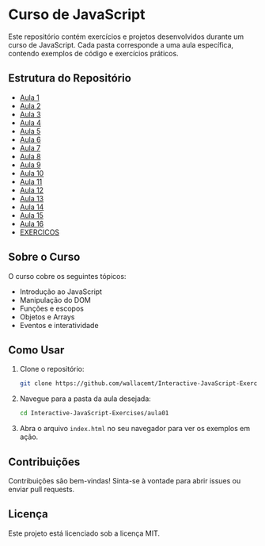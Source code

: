 # Curso de JavaScript

Este repositório contém exercícios e projetos desenvolvidos durante um curso de JavaScript. Cada pasta corresponde a uma aula específica, contendo exemplos de código e exercícios práticos.

## Estrutura do Repositório
- [Aula 1](./.git)
- [Aula 2](./.vscode)
- [Aula 3](./aula04)
- [Aula 4](./aula06)
- [Aula 5](./aula09)
- [Aula 6](./aula10)
- [Aula 7](./aula11)
- [Aula 8](./aula12)
- [Aula 9](./aula12ex)
- [Aula 10](./aula13)
- [Aula 11](./aula14)
- [Aula 12](./aula14ex)
- [Aula 13](./aula15)
- [Aula 14](./aula16)
- [Aula 15](./aula16ex)
- [Aula 16](./aula17)
- [EXERCICOS](./EXERCICIOS)

## Sobre o Curso

O curso cobre os seguintes tópicos:

- Introdução ao JavaScript
- Manipulação do DOM
- Funções e escopos
- Objetos e Arrays
- Eventos e interatividade

## Como Usar

1. Clone o repositório:
   ```sh
   git clone https://github.com/wallacemt/Interactive-JavaScript-Exercises.git
   ```
2. Navegue para a pasta da aula desejada:
   ```sh
   cd Interactive-JavaScript-Exercises/aula01
   ```
3. Abra o arquivo `index.html` no seu navegador para ver os exemplos em ação.

## Contribuições

Contribuições são bem-vindas! Sinta-se à vontade para abrir issues ou enviar pull requests.

## Licença

Este projeto está licenciado sob a licença MIT.
